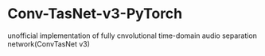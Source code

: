 # Conv-TasNet-v3-PyTorch
unofficial implementation of  fully cnvolutional time-domain audio separation network(ConvTasNet v3)
